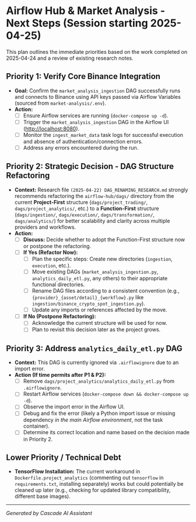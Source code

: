 # Airflow Hub & Market Analysis - Next Steps (Session starting 2025-04-25)

This plan outlines the immediate priorities based on the work completed on 2025-04-24 and a review of existing research notes.

## Priority 1: Verify Core Binance Integration

- **Goal:** Confirm the `market_analysis_ingestion` DAG successfully runs and connects to Binance using API keys passed via Airflow Variables (sourced from `market-analysis/.env`).
- **Action:**
    - [ ] Ensure Airflow services are running (`docker-compose up -d`).
    - [ ] Trigger the `market_analysis_ingestion` DAG in the Airflow UI ([http://localhost:8080](http://localhost:8080)).
    - [ ] Monitor the `ingest_market_data` task logs for successful execution and absence of authentication/connection errors.
    - [ ] Address any errors encountered during the run.

## Priority 2: Strategic Decision - DAG Structure Refactoring

- **Context:** Research file `(2025-04-22) DAG_RENAMING_RESEARCH.md` strongly recommends refactoring the `airflow-hub/dags/` directory from the current **Project-First** structure (`dags/project_trading/`, `dags/project_analytics/`, etc.) to a **Function-First** structure (`dags/ingestion/`, `dags/execution/`, `dags/transformation/`, `dags/analytics/`) for better scalability and clarity across multiple providers and workflows.
- **Action:**
    - [ ] **Discuss:** Decide whether to adopt the Function-First structure now or postpone the refactoring.
    - [ ] **If Yes (Refactor Now):**
        - [ ] Plan the specific steps: Create new directories (`ingestion`, `execution`, etc.).
        - [ ] Move existing DAGs (`market_analysis_ingestion.py`, `analytics_daily_etl.py`, any others) to their appropriate functional directories.
        - [ ] Rename DAG files according to a consistent convention (e.g., `{provider}_{asset/detail}_{workflow}.py` like `ingestion/binance_crypto_spot_ingestion.py`).
        - [ ] Update any imports or references affected by the move.
    - [ ] **If No (Postpone Refactoring):**
        - [ ] Acknowledge the current structure will be used for now.
        - [ ] Plan to revisit this decision later as the project grows.

## Priority 3: Address `analytics_daily_etl.py` DAG

- **Context:** This DAG is currently ignored via `.airflowignore` due to an import error.
- **Action (If time permits after P1 & P2):**
    - [ ] Remove `dags/project_analytics/analytics_daily_etl.py` from `.airflowignore`.
    - [ ] Restart Airflow services (`docker-compose down && docker-compose up -d`).
    - [ ] Observe the import error in the Airflow UI.
    - [ ] Debug and fix the error (likely a Python import issue or missing dependency *in the main Airflow environment*, not the task container).
    - [ ] Determine its correct location and name based on the decision made in Priority 2.

## Lower Priority / Technical Debt

- **TensorFlow Installation:** The current workaround in `Dockerfile.project_analytics` (commenting out `tensorflow` in `requirements.txt`, installing separately) works but could potentially be cleaned up later (e.g., checking for updated library compatibility, different base images).

---
*Generated by Cascade AI Assistant*
